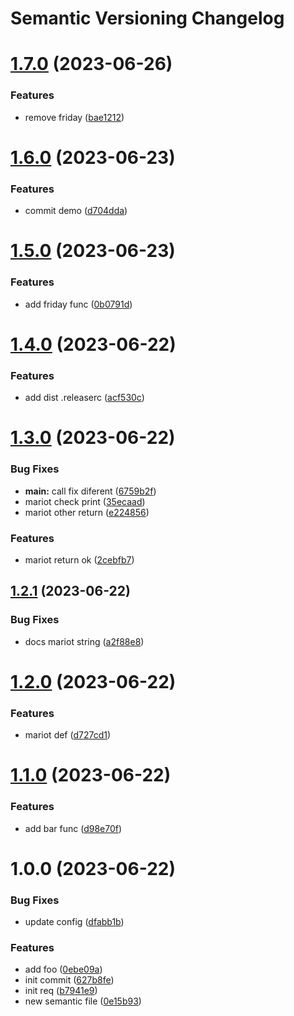 # Semantic Versioning Changelog

# [1.7.0](https://github.com/ErwinHyperplan/era_cicd_test/compare/v1.6.0...v1.7.0) (2023-06-26)


### Features

* remove friday ([bae1212](https://github.com/ErwinHyperplan/era_cicd_test/commit/bae12126b51c49e659562c9c16c927c477c1d953))

# [1.6.0](https://github.com/ErwinHyperplan/era_cicd_test/compare/v1.5.0...v1.6.0) (2023-06-23)


### Features

* commit demo ([d704dda](https://github.com/ErwinHyperplan/era_cicd_test/commit/d704dda78e62234daae1ada0b0b092d223d59ec2))

# [1.5.0](https://github.com/ErwinHyperplan/era_cicd_test/compare/v1.4.0...v1.5.0) (2023-06-23)


### Features

* add friday func ([0b0791d](https://github.com/ErwinHyperplan/era_cicd_test/commit/0b0791db285ca16046dd431acd30c6a60ba38cdf))

# [1.4.0](https://github.com/ErwinHyperplan/era_cicd_test/compare/v1.3.0...v1.4.0) (2023-06-22)


### Features

* add dist .releaserc ([acf530c](https://github.com/ErwinHyperplan/era_cicd_test/commit/acf530c71985fd81e83b5f28097e40e496884a9e))

# [1.3.0](https://github.com/ErwinHyperplan/era_cicd_test/compare/v1.2.1...v1.3.0) (2023-06-22)


### Bug Fixes

* **main:** call fix diferent ([6759b2f](https://github.com/ErwinHyperplan/era_cicd_test/commit/6759b2f61b395e8764d6aaac1667908c6a13f132))
* mariot check print ([35ecaad](https://github.com/ErwinHyperplan/era_cicd_test/commit/35ecaad3008c537e6525441ebf14186bd010d8a6))
* mariot other return ([e224856](https://github.com/ErwinHyperplan/era_cicd_test/commit/e2248561375f1104acc619ec56fe9d93214224e3))


### Features

* mariot return ok ([2cebfb7](https://github.com/ErwinHyperplan/era_cicd_test/commit/2cebfb72f4e3d6c884a0ef84258418384536c88b))

## [1.2.1](https://github.com/ErwinHyperplan/era_cicd_test/compare/v1.2.0...v1.2.1) (2023-06-22)


### Bug Fixes

* docs mariot string ([a2f88e8](https://github.com/ErwinHyperplan/era_cicd_test/commit/a2f88e89b7ab8ca1e085c9f75fb53e04af588034))

# [1.2.0](https://github.com/ErwinHyperplan/era_cicd_test/compare/v1.1.0...v1.2.0) (2023-06-22)


### Features

* mariot def ([d727cd1](https://github.com/ErwinHyperplan/era_cicd_test/commit/d727cd15a06468ee7b1dd0ff0347d22eef9677cb))

# [1.1.0](https://github.com/ErwinHyperplan/era_cicd_test/compare/v1.0.0...v1.1.0) (2023-06-22)


### Features

* add bar func ([d98e70f](https://github.com/ErwinHyperplan/era_cicd_test/commit/d98e70f14d7589a3e06103a1a93ead1b55756065))

# 1.0.0 (2023-06-22)


### Bug Fixes

* update config ([dfabb1b](https://github.com/ErwinHyperplan/era_cicd_test/commit/dfabb1b54d39150914fef256222d04fc69ee7416))


### Features

* add foo ([0ebe09a](https://github.com/ErwinHyperplan/era_cicd_test/commit/0ebe09a36131c0bf9bbd842b71844e242b61729b))
* init commit ([627b8fe](https://github.com/ErwinHyperplan/era_cicd_test/commit/627b8fe05e09e9673160cc393b2ca5fc2aa583dc))
* init req ([b7941e9](https://github.com/ErwinHyperplan/era_cicd_test/commit/b7941e9328248d418ec89ab56be538ce24ba47e2))
* new semantic file ([0e15b93](https://github.com/ErwinHyperplan/era_cicd_test/commit/0e15b93ce400f823799620679689deab8a5f557a))
